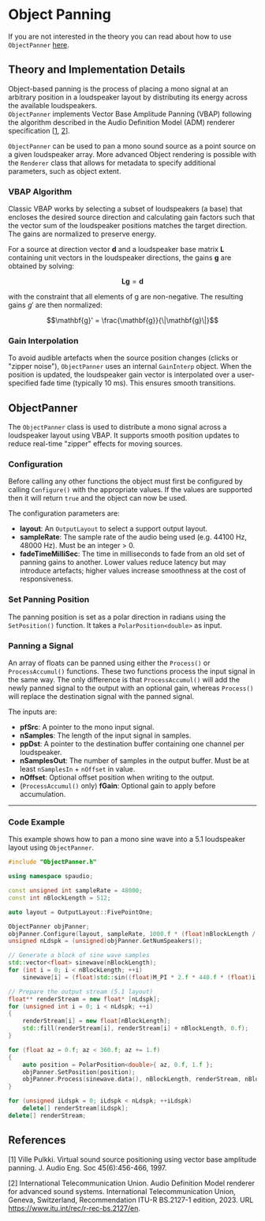 # Object Panning

If you are not interested in the theory you can read about how to use `ObjectPanner` [here](#objectpanner).

## Theory and Implementation Details

Object-based panning is the process of placing a mono signal at an arbitrary position in a loudspeaker layout by distributing its energy across the available loudspeakers.  
`ObjectPanner` implements Vector Base Amplitude Panning (VBAP) following the algorithm described in the Audio Definition Model (ADM) renderer specification [[1](#ref1), [2](#ref2)].

`ObjectPanner` can be used to pan a mono sound source as a point source on a given loudspeaker array.
More advanced Object rendering is possible with the `Renderer` class that allows for metadata to specify additional parameters, such as object extent.

### VBAP Algorithm

Classic VBAP works by selecting a subset of loudspeakers (a base) that encloses the desired source direction and calculating gain factors such that the vector sum of the loudspeaker positions matches the target direction. The gains are normalized to preserve energy.

For a source at direction vector $`\mathbf{d}`$ and a loudspeaker base matrix $`\mathbf{L}`$ containing unit vectors in the loudspeaker directions, the gains $`\mathbf{g}`$ are obtained by solving:

```math
\mathbf{L} \mathbf{g} = \mathbf{d}
```

with the constraint that all elements of g are non-negative. The resulting gains $`g'`$ are then normalized:

```math
\mathbf{g}' = \frac{\mathbf{g}}{\|\mathbf{g}\|}
```

### Gain Interpolation

To avoid audible artefacts when the source position changes (clicks or "zipper noise"), `ObjectPanner` uses an internal `GainInterp` object. When the position is updated, the loudspeaker gain vector is interpolated over a user-specified fade time (typically 10 ms). This ensures smooth transitions.

## ObjectPanner

The `ObjectPanner` class is used to distribute a mono signal across a loudspeaker layout using VBAP. It supports smooth position updates to reduce real-time "zipper" effects for moving sources.

### Configuration

Before calling any other functions the object must first be configured by calling `Configure()` with the appropriate values. If the values are supported then it will return `true` and the object can now be used.

The configuration parameters are:

- **layout**: An `OutputLayout` to select a support output layout.  
- **sampleRate**: The sample rate of the audio being used (e.g. 44100 Hz, 48000 Hz). Must be an integer > 0.  
- **fadeTimeMilliSec**: The time in milliseconds to fade from an old set of panning gains to another. Lower values reduce latency but may introduce artefacts; higher values increase smoothness at the cost of responsiveness.  

### Set Panning Position

The panning position is set as a polar direction in radians using the `SetPosition()` function. It takes a `PolarPosition<double>` as input.

### Panning a Signal

An array of floats can be panned using either the `Process()` or `ProcessAccumul()` functions. These two functions process the input signal in the same way. The only difference is that `ProcessAccumul()` will add the newly panned signal to the output with an optional gain, whereas `Process()` will replace the destination signal with the panned signal.

The inputs are:

- **pfSrc**: A pointer to the mono input signal.  
- **nSamples**: The length of the input signal in samples.  
- **ppDst**: A pointer to the destination buffer containing one channel per loudspeaker.  
- **nSamplesOut**: The number of samples in the output buffer. Must be at least `nSamplesIn` + `nOffset` in value.
- **nOffset**: Optional offset position when writing to the output.  
- (`ProcessAccumul()` only) **fGain**: Optional gain to apply before accumulation.  

---

### Code Example

This example shows how to pan a mono sine wave into a 5.1 loudspeaker layout using `ObjectPanner`.

```c++
#include "ObjectPanner.h"

using namespace spaudio;

const unsigned int sampleRate = 48000;
const int nBlockLength = 512;

auto layout = OutputLayout::FivePointOne;

ObjectPanner objPanner;
objPanner.Configure(layout, sampleRate, 1000.f * (float)nBlockLength / (float)sampleRate);
unsigned nLdspk = (unsigned)objPanner.GetNumSpeakers();

// Generate a block of sine wave samples
std::vector<float> sinewave(nBlockLength);
for (int i = 0; i < nBlockLength; ++i)
    sinewave[i] = (float)std::sin((float)M_PI * 2.f * 440.f * (float)i / (float)sampleRate);

// Prepare the output stream (5.1 layout)
float** renderStream = new float* [nLdspk];
for (unsigned int i = 0; i < nLdspk; ++i)
{
    renderStream[i] = new float[nBlockLength];
    std::fill(renderStream[i], renderStream[i] + nBlockLength, 0.f);
}

for (float az = 0.f; az < 360.f; az += 1.f)
{
    auto position = PolarPosition<double>{ az, 0.f, 1.f };
    objPanner.SetPosition(position);
    objPanner.Process(sinewave.data(), nBlockLength, renderStream, nBlockLength);
}

for (unsigned iLdspk = 0; iLdspk < nLdspk; ++iLdspk)
    delete[] renderStream[iLdspk];
delete[] renderStream;
```

## References

<a name="ref1">[1]</a> Ville Pulkki. Virtual sound source positioning using vector base amplitude panning. J. Audio Eng. Soc 45(6):456-466, 1997.

<a name="ref2">[2]</a> International Telecommunication Union. Audio Definition Model renderer for advanced sound systems. International Telecommunication Union, Geneva, Switzerland, Recommendation ITU-R BS.2127-1 edition, 2023. URL <https://www.itu.int/rec/r-rec-bs.2127/en>.
